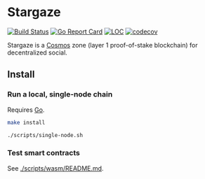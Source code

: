 # Stargaze

[![Build Status](https://ci.publicawesome.com/api/badges/public-awesome/stargaze/status.svg)](https://ci.publicawesome.com/public-awesome/stargaze)
[![Go Report Card](https://goreportcard.com/badge/github.com/public-awesome/stargaze)](https://goreportcard.com/report/github.com/public-awesome/stargaze)
[![LOC](https://tokei.rs/b1/github/public-awesome/stargaze)](https://github.com/public-awesome/stargaze)
[![codecov](https://codecov.io/gh/public-awesome/stargaze/branch/master/graph/badge.svg)](https://codecov.io/gh/public-awesome/stargaze)

Stargaze is a [Cosmos](https://cosmos.network) zone (layer 1 proof-of-stake blockchain) for decentralized social.

## Install

### Run a local, single-node chain

Requires [Go](https://golang.org/doc/install).

```sh
make install

./scripts/single-node.sh
```

### Test smart contracts

See [./scripts/wasm/README.md](./scripts/wasm/README.md).


